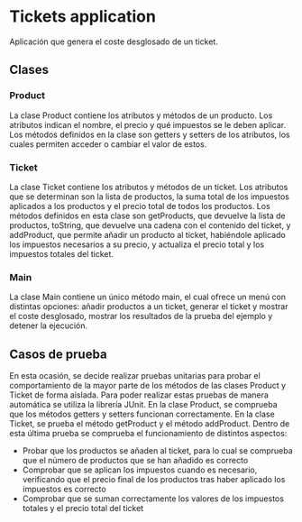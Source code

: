 # Tickets application
Aplicación que genera el coste desglosado de un ticket.

## Clases
### Product
La clase Product contiene los atributos y métodos de un producto. Los atributos indican el nombre, el precio y qué impuestos se le deben aplicar. Los métodos definidos en la clase son getters y setters de los atributos, los cuales permiten acceder o cambiar el valor de estos.

### Ticket
La clase Ticket contiene los atributos y métodos de un ticket. Los atributos que se determinan son la lista de productos, la suma total de los impuestos aplicados a los productos y el precio total de todos los productos. Los métodos definidos en esta clase son getProducts, que devuelve la lista de productos, toString, que devuelve una cadena con el contenido del ticket, y addProduct, que permite añadir un producto al ticket, habiéndole aplicado los impuestos necesarios a su precio, y actualiza el precio total y los impuestos totales del ticket.

### Main
La clase Main contiene un único método main, el cual ofrece un menú con distintas opciones: añadir productos a un ticket, generar el ticket y mostrar el coste desglosado, mostrar los resultados de la prueba del ejemplo y detener la ejecución.

## Casos de prueba
En esta ocasión, se decide realizar pruebas unitarias para probar el comportamiento de la mayor parte de los métodos de las clases Product y Ticket de forma aislada. Para poder realizar estas pruebas de manera automática se utiliza la librería JUnit.
En la clase Product, se comprueba que los métodos getters y setters funcionan correctamente. 
En la clase Ticket, se prueba el método getProduct y el método addProduct. Dentro de esta última prueba se comprueba el funcionamiento de distintos aspectos:
- Probar que los productos se añaden al ticket, para lo cual se comprueba que el número de productos que se han añadido es correcto
- Comprobar que se aplican los impuestos cuando es necesario, verificando que el precio final de los productos tras haber aplicado los impuestos es correcto
- Comprobar que se suman correctamente los valores de los impuestos totales y el precio total del ticket
